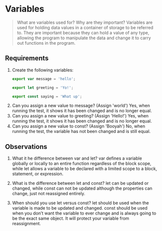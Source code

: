 # Variables

> What are variables used for? Why are they important?
    Variables are used for holding data values in a container of storage to be referred to. They are important because they can hold a value of any type, allowing the program to manipulate the data and change it to carry out functions in the program.

## Requirements

1. Create the following variables:
    ```js
    export var message = 'hello';

    export let greeting = 'Yo!';

    export const saying = 'What up';
    ```
2. Can you assign a new value to message? (Assign 'world')      Yes, when running the test, it shows it has been changed and is no longer equal.
3. Can you assign a new value to greeting? (Assign 'Hello!')    Yes, when running the test, it shows it has been changed and is no longer equal.
4. Can you assign a new value to const? (Assign 'Booyah')       No, when running the test, the variable has not been changed and is still equal.


## Observations

1. What it he difference between var and let?
    var defines a variable globally or locally to an entire function regardless of the block scope, while let allows a variable to be declared with a limited scope to a block, statement, or expression.

2. What is the difference between let and const?
    let can be updated or changed, while const can not be updated although the properties can change, just not reassigned entirely.

3. When should you use let versus const?
    let should be used when the variable is made to be updated and changed. const should be used when you don’t want the variable to ever change and is always going to be the exact same object. It will protect your variable from reassignment.